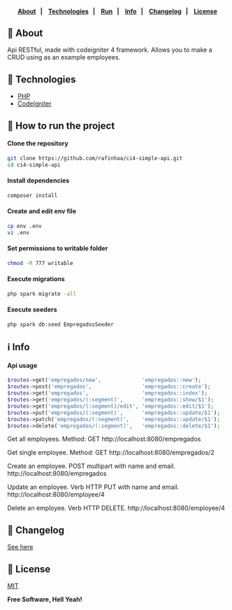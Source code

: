 <h4 align="center">
    <br><br>
    <p align="center">
      <a href="#-about">About</a>&nbsp;&nbsp;&nbsp;|&nbsp;&nbsp;&nbsp;
      <a href="#-technologies">Technologies</a>&nbsp;&nbsp;&nbsp;|&nbsp;&nbsp;&nbsp;
      <a href="#-how-to-run-the-project">Run</a>&nbsp;&nbsp;&nbsp;|&nbsp;&nbsp;&nbsp;
      <a href="#-info">Info</a>&nbsp;&nbsp;&nbsp;|&nbsp;&nbsp;&nbsp;
      <a href="#-changelog">Changelog</a>&nbsp;&nbsp;&nbsp;|&nbsp;&nbsp;&nbsp;
      <a href="#-license">License</a>
  </p>
</h4>

## 🔖 About
Api RESTful, made with codeigniter 4 framework. Allows you to make a CRUD using as an example employees.

## 🚀 Technologies

- [PHP](https://php.net/)
- [CodeIgniter](https://codeigniter.com/)

## 🏁 How to run the project

#### Clone the repository

```bash
git clone https://github.com/rafinhaa/ci4-simple-api.git
cd ci4-simple-api
```

#### Install dependencies

```bash
composer install
```

#### Create and edit env file

```bash
cp env .env
vi .env
```

#### Set permissions to writable folder

```bash
chmod -R 777 writable
```

#### Execute migrations

```bash
php spark migrate -all
```

#### Execute seeders

```bash
php spark db:seed EmpregadosSeeder
```

## ℹ️ Info

#### Api usage
```php
$routes->get('empregados/new',             'empregados::new');
$routes->post('empregados',                'empregados::create');
$routes->get('empregados',                 'empregados::index');
$routes->get('empregados/(:segment)',      'empregados::show/$1');
$routes->get('empregados/(:segment)/edit', 'empregados::edit/$1');
$routes->put('empregados/(:segment)',      'empregados::update/$1');
$routes->patch('empregados/(:segment)',    'empregados::update/$1');
$routes->delete('empregados/(:segment)',   'empregados::delete/$1');
```

Get all employees. Method: GET
http://localhost:8080/empregados

Get single employee. Method: GET
http://localhost:8080/empregados/2

Create an employee. POST multipart with name and email.
http://localhost:8080/empregados

Update an employee. Verb HTTP PUT with name and email.
http://localhost:8080/employee/4

Delete an employee. Verb HTTP DELETE.
http://localhost:8080/employee/4

## 📄 Changelog

[See here](docs/changelog.md)

## 📝 License

[MIT](LICENSE)

**Free Software, Hell Yeah!**
